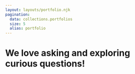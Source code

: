 ```yaml
---
layout: layouts/portfolio.njk
pagination:
  data: collections.portfolios
  size: 5
  alias: portfolio
---
```

# We love <span>asking</span> and exploring <span>curious</span> questions!